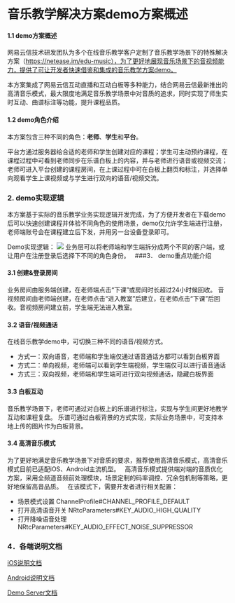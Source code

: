 # 音乐教学解决方案demo方案概述
#### 1.1 demo方案概述
网易云信技术研发团队为多个在线音乐教学客户定制了音乐教学场景下的特殊解决方案（https://netease.im/edu-music），为了更好地展现音乐场景下的音视频能力，提供了可让开发者快速借鉴和集成的音乐教学方案demo。

本方案集成了网易云信互动直播和互动白板等多种能力，结合网易云信最新推出的高清音乐模式，最大限度地满足音乐教学场景中对音质的追求，同时实现了师生实时互动、曲谱标注等功能，提升课程品质。

#### 1.2 demo角色介绍
本方案包含三种不同的角色：**老师**、**学生**和**平台**。

平台方通过服务器给合适的老师和学生创建对应的课程；学生可主动预约课程，在课程过程中可看到老师同步在乐谱白板上的内容，并与老师进行语音或视频交流；
老师可进入平台创建的课程房间，在上课过程中可在白板上翻页和标注，并选择单向观看学生上课视频或与学生进行双向的语音/视频交流。
 
### 2. demo实现逻辑
本方案基于实际的音乐教学业务实现逻辑开发完成，为了方便开发者在下载demo后可以快速创建课程并体验不同角色的使用场景，demo仅允许学生端进行注册，老师端账号会在课程建立后下发，并用另一台设备登录即可。

Demo实现逻辑：
![](http://yx-web.nos.netease.com/official/default/时序图@2x.png)
业务层可以将老师端和学生端拆分成两个不同的客户端，或让用户在注册登录后选择下不同的角色身份。
 
###3． demo重点功能介绍
#### 3.1 创建&登录房间
业务房间由服务端创建，在老师端点击“下课”或房间时长超过24小时候回收。
音视频房间由老师端创建，在老师点击“进入教室”后建立，在老师点击“下课”后回收。音视频房间建立前，学生端无法进入教室。
 
#### 3.2 语音/视频通话
在线音乐教学demo中，可切换三种不同的语音/视频方式。

- 方式一：双向语音，老师端和学生端仅通过语音通话方都可以看到白板界面
- 方式二：单向视频，老师端可以看到学生端视频，学生端仅可以进行语音通话
- 方式三：双向视频，老师端和学生端可进行双向视频通话，隐藏白板界面
 
#### 3.3 白板互动
音乐教学场景下，老师可通过对白板上的乐谱进行标注，实现与学生间更好地教学互动和课程复盘。
乐谱可通过白板背景的方式实现，实际业务场景中，可支持本地上传的图片作为白板背景。
 
#### 3.4 高清音乐模式
为了更好地满足音乐教学场景下对音质的要求，推荐使用高清音乐模式，高清音乐模式目前已适配iOS、Android主流机型。
 
高清音乐模式提供端对端的音质优化方案，采用全频道音频前处理模块，场景定制的码率调控、冗余包机制等策略，更好地保留高音品质。
 
在该模式下，需要开发者进行相关配置：


- 场景模式设置 ChannelProfile#CHANNEL_PROFILE_DEFAULT
- 打开高清语音开关 NRtcParameters#KEY_AUDIO_HIGH_QUALITY
- 打开降噪语音处理 NRtcParameters#KEY_AUDIO_EFFECT_NOISE_SUPPRESSOR
 
### 4．各端说明文档
[iOS说明文档](./Music-Client-iOS/README.md)

[Android说明文档](./Music-Client-Android/README.md)

[Demo Server文档](./Music-Server/README.md)
 
